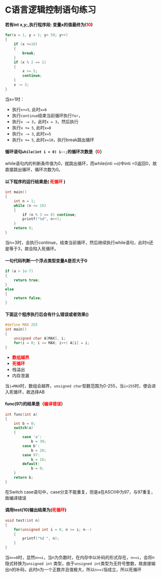 # C语言逻辑控制语句练习

#### 若有int x,y;,执行程序段: 变量x的值最终为(<font color=red>10</font>)

```C
for(x = 1, y = 1; y< 50; y++)
{
	if (x >=10)
	{
		break;
	}
	if (x % 2 == 1)
	{
		x += 5;
		continue;
	}
	x -= 3;
}
```

当x=1时：
- 执行`x+=5`, 此时`x=6`
- 执行`continue`结束当前循环执行`for`，
- 执行`x -= 3`，此时`x = 3`，然后执行
- 执行`x += 5`, 此时`x=8`
- 执行`x -= 3`, 此时`x=5`
- 执行`x += 5`, 此时`x=10`，执行break跳出循环

#### 循环语句`while(int i = 0) i--;`的循环次数是（<font color=red>0</font>）

while语句内的判断条件值为0，就跳出循环，而while(inti =o)中inti =0返回0，故直接跳出循环，循环次数为0。

#### 以下程序的运行结果是( <font color=red>死循环</font> )

```C
int main()
{
	int n = 1;
	while (n <= 10) 
	{
		if (n % 3 == 0) continue;
		printf("%d", n++);
	}
	return 0;
}
```

当n=3时，会执行continue，结束当前循环，然后继续执行while语句，此时n还是等于3，故会陷入死循环。

#### 一句代码判断一个浮点类型变量A是否大于0

```C
if (a > 1e-7)
{
	return true;
}
else
{
	return false;
}
```

#### 下面这个程序执行后会有什么错误或者效果()

```C
#define MAX 255
int main()
{
	unsigned char A[MAX], i;
	for(i = 0; i <= MAX; i++) A[i] = i;
}
```

- **<font color=red>数组越界</font>**
- **<font color=red>死循环</font>**
- 栈溢出
- 内存泄漏

当`i=MAX`时，数组会越界，`unsigned char`型数范围为0-255，当`i>255`时，便会进入死循环，故选择AB

#### func(97)的结果是（<font color=red>编译错误</font>）

```C
int func(int a)
{
	int b = 0;
	switch(a)
	{
		case 'a':
			b = 30;
		case b':
			b = 20;
		case 97:
			b = 16;
		default:
			b = 0;
	}
	return b;
}
```

在Switch case语句中，case分支不能重复，但是a在ASCII中为97，与97重复，故编译错误

#### 调用test(10)输出结果为(<font color=red>死循环</font>)

```C
void test(int n)
{
	for(unsigned int i = 0, n >= i; n--)
	{
		printf("%d ", n);
	}
}
```

当`n>=0`时，显然`n>=i`，当n为负数时，在内存中以补码的形式存在，`n>=i`，会将n隐式转换为`unsigned int` 类型，由于`unsigned int`类型为无符号整数，故直接输出n的补码，此时n为一个正数并且值极大，所以`n>=i`恒成立，所以死循环
